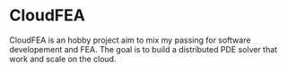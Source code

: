 # CloudFEA
CloudFEA is an hobby project aim to mix my passing for software developement and FEA. The goal is to build a distributed PDE solver that 
work and scale on the cloud.